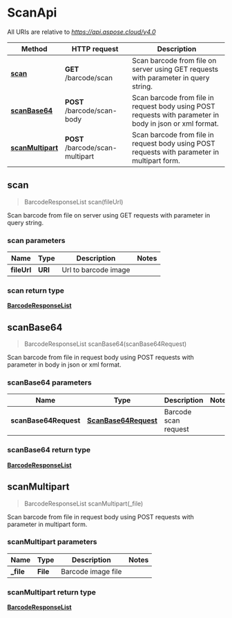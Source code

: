 # ScanApi

All URIs are relative to *<https://api.aspose.cloud/v4.0>*

Method | HTTP request | Description
------ | ------------ | -----------
[**scan**](ScanApi.md#scan) | **GET** /barcode/scan | Scan barcode from file on server using GET requests with parameter in query string.
[**scanBase64**](ScanApi.md#scanBase64) | **POST** /barcode/scan-body | Scan barcode from file in request body using POST requests with parameter in body in json or xml format.
[**scanMultipart**](ScanApi.md#scanMultipart) | **POST** /barcode/scan-multipart | Scan barcode from file in request body using POST requests with parameter in multipart form.

## scan

> BarcodeResponseList scan(fileUrl)

Scan barcode from file on server using GET requests with parameter in query string.


### scan parameters

Name | Type | Description  | Notes
---- | ---- | ------------ | -----
 **fileUrl** | **URI**| Url to barcode image |

### scan return type

[**BarcodeResponseList**](BarcodeResponseList.md)

## scanBase64

> BarcodeResponseList scanBase64(scanBase64Request)

Scan barcode from file in request body using POST requests with parameter in body in json or xml format.


### scanBase64 parameters

Name | Type | Description  | Notes
---- | ---- | ------------ | -----
 **scanBase64Request** | [**ScanBase64Request**](ScanBase64Request.md)| Barcode scan request |

### scanBase64 return type

[**BarcodeResponseList**](BarcodeResponseList.md)

## scanMultipart

> BarcodeResponseList scanMultipart(_file)

Scan barcode from file in request body using POST requests with parameter in multipart form.


### scanMultipart parameters

Name | Type | Description  | Notes
---- | ---- | ------------ | -----
 **_file** | **File**| Barcode image file |

### scanMultipart return type

[**BarcodeResponseList**](BarcodeResponseList.md)

